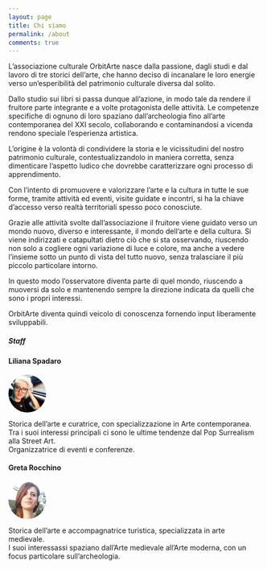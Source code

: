 ```yaml
---
layout: page
title: Chi siamo
permalink: /about
comments: true
---
```


<div class="row justify-content-between">
<div class="col-md-8 pr-5">

<p>L’associazione culturale OrbitArte nasce dalla passione, dagli studi e dal lavoro di tre storici dell’arte, che hanno deciso di incanalare le loro energie verso un’esperibilità del patrimonio culturale diversa dal solito.</p>

<p>Dallo studio sui libri si passa dunque all’azione, in modo tale da rendere il fruitore parte integrante e a volte protagonista delle attività. Le competenze specifiche di ognuno di loro spaziano dall’archeologia fino all’arte contemporanea del XXI secolo, collaborando e contaminandosi a vicenda rendono speciale l’esperienza artistica.</p>

<p>L’origine è la volontà di condividere la storia e le vicissitudini del nostro patrimonio culturale, contestualizzandolo in maniera corretta, senza dimenticare l’aspetto ludico che dovrebbe caratterizzare ogni processo di apprendimento.</p>

<p>Con l’intento di promuovere e valorizzare l’arte e la cultura in tutte le sue forme, tramite attività ed eventi, visite guidate e incontri, si ha la chiave d’accesso verso realtà territoriali spesso poco conosciute.</p>

<p>Grazie alle attività svolte dall’associazione il fruitore viene guidato verso un mondo nuovo, diverso e interessante, il mondo dell’arte e della cultura. Si viene indirizzati e catapultati dietro ciò che si sta osservando, riuscendo non solo a cogliere ogni variazione di luce e colore, ma anche a vedere l’insieme sotto un punto di vista del tutto nuovo, senza tralasciare il più piccolo particolare intorno.</p>

<p>In questo modo l’osservatore diventa parte di quel mondo, riuscendo a muoversi da solo e mantenendo sempre la direzione indicata da quelli che sono i propri interessi.</p>

<p>OrbitArte diventa quindi veicolo di conoscenza fornendo input liberamente sviluppabili.</p>

</div>

<div class="col-md-4">
<style>
img {
  border-radius: 50%;
}
</style>
<div class="sticky-top sticky-top-80">
<h5>Staff</h5>

<h4>Liliana Spadaro</h4>
<img src="assets/images/liliana.png" width="75" height="75" align="center">
<p>Storica dell’arte e curatrice, con specializzazione in Arte contemporanea.
<br>
Tra i suoi interessi principali ci sono le ultime tendenze dal Pop Surrealism alla Street Art.
<br>
Organizzatrice di eventi e conferenze.

<h4>Greta Rocchino</h4>
<img src="assets/images/greta.png" width="75" height="75" align="center">
<p>Storica dell’arte e accompagnatrice turistica, specializzata in arte medievale.
<br>
I suoi interessassi spaziano dall’Arte medievale all’Arte moderna, con un focus particolare sull’archeologia.</p>
</div>
</div>
</div>
